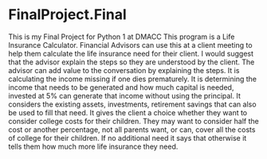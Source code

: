 # FinalProject.Final
This is my Final Project for Python 1 at DMACC
This program is a Life Insurance Calculator.  Financial Advisors can use this at a client meeting to help them calculate the life insurance need for their client.  I would suggest that
the advisor explain the steps so they are understood by the client. The advisor can add value to the conversation by explaining the steps.   It is calculating the income missing if one dies prematurely.  It is determining the income that needs to be
generated and how much capital is needed, invested at 5% can generate that income without using the principal.  It considers the existing assets, investments, retirement
savings that can also be used to fill that need.  It gives the client a choice whether they want to consider college costs for their children.  They may want to consider half the cost
or another percentage, not all parents want, or can, cover all the costs of college for their children. If no additional need it says that otherwise it tells them how
much more life insurance they need.  
